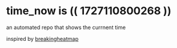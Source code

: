 # time_now is (( 1727110800268 ))

an automated repo that shows the currnent time

inspired by [breakingheatmap](https://github.com/breakingheatmap/breakingheatmap)